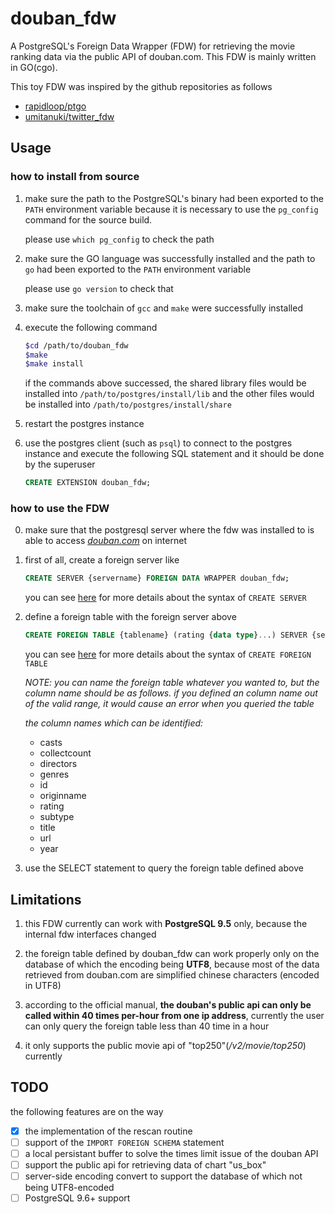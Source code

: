 # douban_fdw
A PostgreSQL's Foreign Data Wrapper (FDW) for retrieving the movie ranking data via the public API of douban.com. This FDW is mainly written in GO(cgo).

This toy FDW was inspired by the github repositories as follows

* [rapidloop/ptgo](https://github.com/rapidloop/ptgo)
* [umitanuki/twitter_fdw](https://github.com/umitanuki/twitter_fdw)

## Usage

### how to install from source

1. make sure the path to the PostgreSQL's binary had been exported to the `PATH` environment variable because it is necessary to use the `pg_config` command for the source build. 

    please use `which pg_config` to check the path

2. make sure the GO language was successfully installed and the path to `go` had been exported to the `PATH` environment variable

    please use `go version` to check that

3. make sure the toolchain of `gcc` and `make` were successfully installed

4. execute the following command

    ````sh
    $cd /path/to/douban_fdw
    $make
    $make install
    ````

    if the commands above successed, the shared library files would be installed into `/path/to/postgres/install/lib` and the other files would be installed into `/path/to/postgres/install/share`

5. restart the postgres instance

6. use the postgres client (such as `psql`) to connect to the postgres instance and execute the following SQL statement and it should be done by the superuser

    ````sql
    CREATE EXTENSION douban_fdw;
    ````

### how to use the FDW

0. make sure that the postgresql server where the fdw was installed to is able to access *[douban.com](https://www.douban.com/)* on internet

1. first of all, create a foreign server like

    ````sql
    CREATE SERVER {servername} FOREIGN DATA WRAPPER douban_fdw;
    ````

    you can see [here](https://www.postgresql.org/docs/9.5/static/sql-createserver.html) for more details about the syntax of `CREATE SERVER`

2. define a foreign table with the foreign server above

    ````sql
    CREATE FOREIGN TABLE {tablename} (rating {data type}...) SERVER {servername} OPTIONS (rank_name 'top250');
    ````

    you can see [here](https://www.postgresql.org/docs/9.5/static/sql-createforeigntable.html) for more details about the syntax of `CREATE FOREIGN TABLE`

    *NOTE: you can name the foreign table whatever you wanted to, but the column name should be as follows. if you defined an column name out of the valid range, it would cause an error when you queried the table*

    *the column names which can be identified:*

    * casts
    * collectcount
    * directors
    * genres
    * id
    * originname
    * rating
    * subtype
    * title
    * url
    * year

3. use the SELECT statement to query the foreign table defined above

## Limitations

1. this FDW currently can work with **PostgreSQL 9.5** only, because the internal fdw interfaces changed

2. the foreign table defined by douban_fdw can work properly only on the database of which the encoding being **UTF8**, because most of the data retrieved from douban.com are simplified chinese characters (encoded in UTF8)

3. according to the official manual, **the douban's public api can only be called within 40 times per-hour from one ip address**, currently the user can only query the foreign table less than 40 time in a hour

4. it only supports the public movie api of "top250"(*/v2/movie/top250*) currently

## TODO

the following features are on the way

- [x] the implementation of the rescan routine
- [ ] support of the `IMPORT FOREIGN SCHEMA` statement
- [ ] a local persistant buffer to solve the times limit issue of the douban API
- [ ] support the public api for retrieving data of chart "us_box"
- [ ] server-side encoding convert to support the database of which not being UTF8-encoded
- [ ] PostgreSQL 9.6+ support
